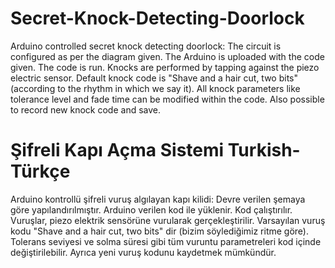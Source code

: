 # Secret-Knock-Detecting-Doorlock
Arduino controlled secret knock detecting doorlock:
The circuit is configured as per the diagram given.
The Arduino is uploaded with the code given.
The code is run.
Knocks are performed by tapping against the piezo electric sensor.
Default knock code is "Shave and a hair cut, two bits" (according to the rhythm in which we say it).
All knock parameters like tolerance level and fade time can be modified within the code.
Also possible to record new knock code and save.


# Şifreli Kapı Açma Sistemi Turkish-Türkçe
Arduino kontrollü şifreli vuruş algılayan kapı kilidi:
Devre verilen şemaya göre yapılandırılmıştır.
Arduino verilen kod ile yüklenir.
Kod çalıştırılır.
Vuruşlar, piezo elektrik sensörüne vurularak gerçekleştirilir.
Varsayılan vuruş kodu "Shave and a hair cut, two bits" dir (bizim söylediğimiz ritme göre).
Tolerans seviyesi ve solma süresi gibi tüm vuruntu parametreleri kod içinde değiştirilebilir.
Ayrıca yeni vuruş kodunu kaydetmek mümkündür.

